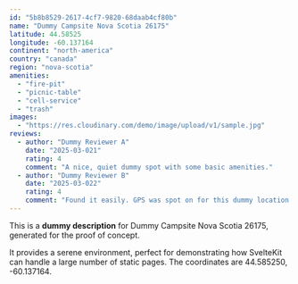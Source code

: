 ```yaml
---
id: "5b8b8529-2617-4cf7-9820-68daab4cf80b"
name: "Dummy Campsite Nova Scotia 26175"
latitude: 44.58525
longitude: -60.137164
continent: "north-america"
country: "canada"
region: "nova-scotia"
amenities:
  - "fire-pit"
  - "picnic-table"
  - "cell-service"
  - "trash"
images:
  - "https://res.cloudinary.com/demo/image/upload/v1/sample.jpg"
reviews:
  - author: "Dummy Reviewer A"
    date: "2025-03-021"
    rating: 4
    comment: "A nice, quiet dummy spot with some basic amenities."
  - author: "Dummy Reviewer B"
    date: "2025-03-022"
    rating: 4
    comment: "Found it easily. GPS was spot on for this dummy location."
---
```


This is a **dummy description** for Dummy Campsite Nova Scotia 26175, generated for the proof of concept.

It provides a serene environment, perfect for demonstrating how SvelteKit can handle a large number of static pages. The coordinates are 44.585250, -60.137164.
